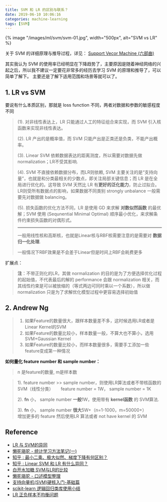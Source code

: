 ```yaml
---
title: SVM 和 LR 的区别与联系？
date: 2019-06-10 10:06:16
categories: machine-learning
tags: [SVM]
---
```


{% image "/images/ml/svm/svm-01.jpg", width="500px", alt="SVM vs LR" %}

<!--<a href="/2019/06/02/ml/Random_Forest_and_GBDT/" target="_self" style="display:block; margin:0 auto; background:url('/images/ml/ensumble/ensumble-1.png') no-repeat 0 0 / contain; height:304px; width:550px;"></a>
-->

<!-- more -->

关于 SVM 的详细原理与推导过程，详见： [Support Vecor Machine (六部曲)](/2018/06/20/ml/svm-hanxiaoyang/)

其实我认为 SVM 的使用率已经明显在下降趋势了，主要原因是随着神经网络的兴起之后，所以我不建议一定要花非常多的经历去学习 SVM 的原理和推导了，可以简单了解下。 主要还是了解下适用范围和场景等就可以了。

## 1. LR vs SVM

要说有什么本质区别，那就是 loss function 不同，两者对数据和参数的敏感程度不同

> (1). 对非线性表达上，LR 只能通过人工的特征组合来实现，而 SVM 引入核函数来实现非线性表达。
> 
> (2). LR 产出的是概率值，而 SVM 只能产出是正类还是负类，不能产出概率。
> 
> (3). Linear SVM 依赖数据表达的距离测度，所以需要对数据先做 normalization；LR不受其影响.
> 
> (4). SVM 不直接依赖数据分布，而LR则依赖, SVM 主要关注的是“支持向量”，也就是和分类最相关的少数点，即关注局部关键信息；而 LR 是在全局进行优化的。这导致 SVM 天然比 LR 有**更好的泛化能力**，防止过拟合。 LR则受所有数据点的影响，如果数据不同类别 strongly unbalance 一般需要先对数据做 balancing。
> 
> (5). 损失函数的优化方法不同，LR 是使用 GD 来求解 **对数似然函数** 的最优解；SVM 使用 (Sequnential Minimal Optimal) 顺序最小优化，来求解条件约束损失函数的对偶形式。
>
> ---
>
> 一般用线性核和高斯核，也就是Linear核与RBF核需要注意的是需要对 **数据归一化处理**.
>
> 一般情况下RBF效果是不会差于Linear但是时间上RBF会耗费更多

扩展点：

> **注**：不带正则化的LR，其做 normalization 的目的是为了方便选择优化过程的起始值，不代表最后的解的 performance 会跟 normalization 相关，而其线性约束是可以被放缩的（等式两边可同时乘以一个系数），所以做 normalization 只是为了求解优化模型过程中更容易选择初始值


## 2. Andrew Ng

> 1. 如果Feature的数量很大，跟样本数量差不多，这时候选用LR或者是Linear Kernel的SVM
> 2. 如果Feature的数量比较小，样本数量一般，不算大也不算小，选用SVM+Gaussian Kernel
> 3. 如果Feature的数量比较小，而样本数量很多，需要手工添加一些feature变成第一种情况

**如何量化 feature number 和 sample number：**

> n 是feature的数量, m是样本数   

> 1). feature number >> sample number，则使用LR算法或者不带核函数的SVM（线性分类）
>   &nbsp;&nbsp;&nbsp;&nbsp; feature number = 1W， sample number = 1K
>     
> 2). **fn** 小， sample number **一般**1W，使用带有 **kernel函数** 的 SVM算法.  
>    
> 3). **fn** 小， sample number **很大**5W+（n=1-1000，m=50000+）
> &nbsp;&nbsp;&nbsp;&nbsp; &nbsp;&nbsp;&nbsp;&nbsp; 增加更多的 feature 然后使用LR 算法或者 not have kernel 的 SVM

## Reference

- [LR 与 SVM的异同][1]
- [懒死骆驼 - 统计学习方法笔记(一)][2]
- [知乎 : 最小二乘、极大似然、梯度下降有何区别？][3]
- [知乎 : Linear SVM 和 LR 有什么异同？][4]
- [白开水加糖 SVM与LR的比较][5]
- [懒死骆驼 - 口述模型整理][6]
- [支持向量机(SVM)硬核入门-基础篇](https://zhuanlan.zhihu.com/p/53944720)
- [scikit-learn 逻辑回归类库使用小结](https://www.cnblogs.com/pinard/p/6035872.html)
- [LR 正负样本不均衡问题][7]

[1]: https://www.cnblogs.com/zhizhan/p/5038747.html
[2]: http://izhaoyi.top/2017/06/02/Note-StatisticalML/
[3]: https://www.zhihu.com/question/24900876
[4]: https://www.zhihu.com/question/26768865/answer/139613835
[5]: http://www.cnblogs.com/peizhe123/p/5674730.html
[6]: http://izhaoyi.top/2017/09/03/model-pre/
[7]: https://blog.csdn.net/Dinosoft/article/details/50492309
